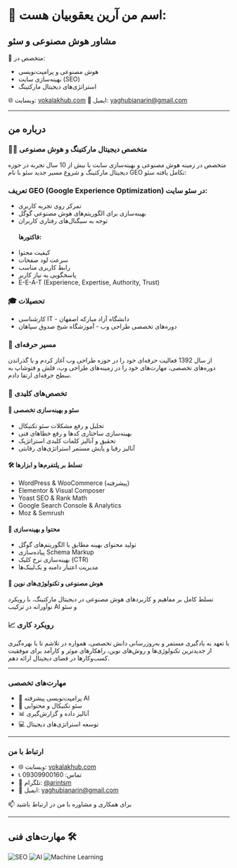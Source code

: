 # 👋 اسم من آرین یعقوبیان هست:
## مشاور هوش مصنوعی و سئو

🔭 متخصص در:
- هوش مصنوعی و پرامپت‌نویسی
- بهینه‌سازی سایت (SEO)
- استراتژی‌های دیجیتال مارکتینگ

🌐 وبسایت: [vokalakhub.com](https://vokalakhub.com)
📧 ایمیل: yaghubianarin@gmail.com

---
## درباره من
### 👨‍💻 متخصص دیجیتال مارکتینگ و هوش مصنوعی
متخصص در زمینه هوش مصنوعی و بهینه‌سازی سایت با بیش از 10 سال تجربه در حوزه دیجیتال مارکتینگ و شروع مسیر جدید سئو با نام GEO تکامل یافته سئو:

### تعریف GEO (Google Experience Optimization) در سئو سایت:
- تمرکز روی تجربه کاربری
- بهینه‌سازی برای الگوریتم‌های هوش مصنوعی گوگل
- توجه به سیگنال‌های رفتاری کاربران
  #### فاکتورها:
- کیفیت محتوا
- سرعت لود صفحات
- رابط کاربری مناسب
- پاسخگویی به نیاز کاربر
- E-E-A-T (Experience, Expertise, Authority, Trust)

### 🎓 تحصیلات
- کارشناسی IT - دانشگاه آزاد مبارکه اصفهان
- دوره‌های تخصصی طراحی وب - آموزشگاه شیخ صدوق سپاهان

### 💼 مسیر حرفه‌ای
از سال 1392 فعالیت حرفه‌ای خود را در حوزه طراحی وب آغاز کردم و با گذراندن دوره‌های تخصصی، مهارت‌های خود را در زمینه‌های طراحی وب، فلش و فتوشاپ به سطح حرفه‌ای ارتقا دادم.

### 🔧 تخصص‌های کلیدی

#### 🎯 سئو و بهینه‌سازی تخصصی
- تحلیل و رفع مشکلات سئو تکنیکال
- بهینه‌سازی ساختاری کدها و رفع خطاهای فنی
- تحقیق و آنالیز کلمات کلیدی استراتژیک
- آنالیز رقبا و پایش مستمر استراتژی‌های رقابتی

#### 🛠️ تسلط بر پلتفرم‌ها و ابزارها
- WordPress & WooCommerce (پیشرفته)
- Elementor & Visual Composer
- Yoast SEO & Rank Math
- Google Search Console & Analytics
- Moz & Semrush

#### 📝 محتوا و بهینه‌سازی
- تولید محتوای بهینه مطابق با الگوریتم‌های گوگل
- پیاده‌سازی Schema Markup
- بهینه‌سازی نرخ کلیک (CTR)
- مدیریت اعتبار دامنه و بک‌لینک‌ها

#### 🤖 هوش مصنوعی و تکنولوژی‌های نوین
تسلط کامل بر مفاهیم و کاربردهای هوش مصنوعی در دیجیتال مارکتینگ، با رویکرد نوآورانه در ترکیب AI و سئو

### 📈 رویکرد کاری
با تعهد به یادگیری مستمر و به‌روزرسانی دانش تخصصی، همواره در تلاشم تا با بهره‌گیری از جدیدترین تکنولوژی‌ها و روش‌های نوین، راهکارهای موثر و کارآمد برای موفقیت کسب‌وکارها در فضای دیجیتال ارائه دهم.

---
### مهارت‌های تخصصی
- 🤖 پرامپت‌نویسی پیشرفته AI
- 🎯 سئو تکنیکال و محتوایی
- 📊 آنالیز داده و گزارش‌گیری
- 💻 توسعه استراتژی‌های دیجیتال
---
### ارتباط با من
- 🌐 وبسایت: [vokalakhub.com](https://vokalakhub.com)
- 📞 تماس: 09309900160
- 📱 تلگرام: [@arintsm](https://t.me/arintsm)
- 📧 ایمیل: yaghubianarin@gmail.com

📫 برای همکاری و مشاوره با من در ارتباط باشید

---
## مهارت‌های فنی 🛠️
![SEO](https://img.shields.io/badge/-SEO-47A248?style=flat-square&logo=google&logoColor=white)
![AI](https://img.shields.io/badge/-Artificial_Intelligence-FF6F61?style=flat-square&logo=ai&logoColor=white)
![Machine Learning](https://img.shields.io/badge/-Machine_Learning-01ACC1?style=flat-square&logo=machine-learning&logoColor=white)
